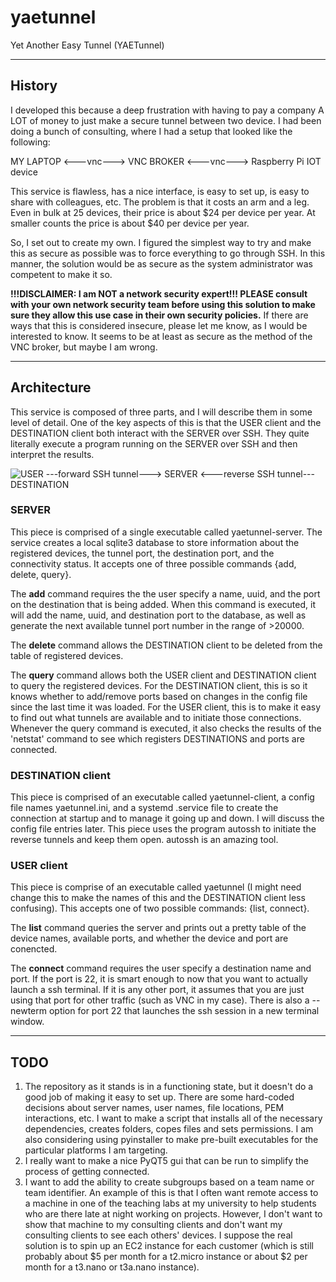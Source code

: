 # yaetunnel
Yet Another Easy Tunnel (YAETunnel)

--- 

## History
I developed this because a deep frustration with having to pay a company A LOT of money to just make a secure tunnel between two device. I had been doing a bunch of consulting, where I had a setup that looked like the following:

MY LAPTOP <---vnc---> VNC BROKER <---vnc---> Raspberry Pi IOT device

This service is flawless, has a nice interface, is easy to set up, is easy to share with colleagues, etc. The problem is that it costs an arm and a leg. Even in bulk at 25 devices, their price is about $24 per device per year. At smaller counts the price is about $40 per device per year.

So, I set out to create my own. I figured the simplest way to try and make this as secure as possible was to force everything to go through SSH. In this manner, the solution would be as secure as the system administrator was competent to make it so. 

**!!!DISCLAIMER: I am NOT a network security expert!!! PLEASE consult with your own network security team before using this solution to make sure they allow this use case in their own security policies.** If there are ways that this is considered insecure, please let me know, as I would be interested to know. It seems to be at least as secure as the method of the VNC broker, but maybe I am wrong.

---

## Architecture

This service is composed of three parts, and I will describe them in some level of detail. One of the key aspects of this is that the USER client and the DESTINATION client both interact with the SERVER over SSH. They quite literally execute a program running on the SERVER over SSH and then interpret the results.

![USER ---forward SSH tunnel---> SERVER <---reverse SSH tunnel--- DESTINATION](/3DTest.png)



### SERVER
This piece is comprised of a single executable called yaetunnel-server. The service creates a local sqlite3 database to store information about the registered devices, the tunnel port, the destination port, and the connectivity status. It accepts one of three possible commands {add, delete, query}.

The **add** command requires the the user specify a name, uuid, and the port on the destination that is being added. When this command is executed, it will add the name, uuid, and destination port to the database, as well as generate the next available tunnel port number in the range of >20000. 

The **delete** command allows the DESTINATION client to be deleted from the table of registered devices.

The **query** command allows both the USER client and DESTINATION client to query the registered devices. For the DESTINATION client, this is so it knows whether to add/remove ports based on changes in the config file since the last time it was loaded. For the USER client, this is to make it easy to find out what tunnels are available and to initiate those connections. Whenever the query command is executed, it also checks the results of the 'netstat' command to see which registers DESTINATIONS and ports are connected.


### DESTINATION client
This piece is comprised of an executable called yaetunnel-client, a config file names yaetunnel.ini, and a systemd .service file to create the connection at startup and to manage it going up and down. I will discuss the config file entries later. This piece uses the program autossh to initiate the reverse tunnels and keep them open. autossh is an amazing tool.


### USER client
This piece is comprise of an executable called yaetunnel (I might need change this to make the names of this and the DESTINATION client less confusing). This accepts one of two possible commands: {list, connect}.

The **list** command queries the server and prints out a pretty table of the device names, available ports, and whether the device and port are conencted.

The **connect** command requires the user specify a destination name and port. If the port is 22, it is smart enough to now that you want to actually launch a ssh terminal. If it is any other port, it assumes that you are just using that port for other traffic (such as VNC in my case). There is also a --newterm option for port 22 that launches the ssh session in a new terminal window.

---

## TODO

1. The repository as it stands is in a functioning state, but it doesn't do a good job of making it easy to set up. There are some hard-coded decisions about server names, user names, file locations, PEM interactions, etc. I want to make a script that installs all of the necessary dependencies, creates folders, copes files and sets permissions. I am also considering using pyinstaller to make pre-built executables for the particular platforms I am targeting.
2. I really want to make a nice PyQT5 gui that can be run to simplify the process of getting connected.
3. I want to add the ability to create subgroups based on a team name or team identifier. An example of this is that I often want remote access to a machine in one of the teaching labs at my university to help students who are there late at night working on projects. However, I don't want to show that machine to my consulting clients and don't want my consulting clients to see each others' devices. I suppose the real solution is to spin up an EC2 instance for each customer (which is still probably about $5 per month for a t2.micro instance or about $2 per month for a t3.nano or t3a.nano instance). 





